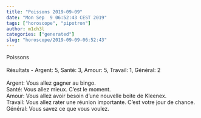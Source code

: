 ```yaml
---
title: "Poissons 2019-09-09"
date: "Mon Sep  9 06:52:43 CEST 2019"
tags: ["horoscope", "pipotron"]
author: m1ch3l
categories: ["generated"]
slug: "horoscope/2019-09-09-06:52:43"
---
```


Poissons<br>
<br>
Résultats - Argent: 5, Santé: 3, Amour: 5, Travail: 1, Général: 2<br>
<br>
Argent:  Vous allez gagner au bingo. <br>
Santé:   Vous allez mieux. C’est le moment.<br>
Amour:   Vous allez avoir besoin d’une nouvelle boite de Kleenex. <br>
Travail: Vous allez rater une réunion importante. C’est votre jour de chance.<br>
Général: Vous savez ce que vous voulez.<br>
